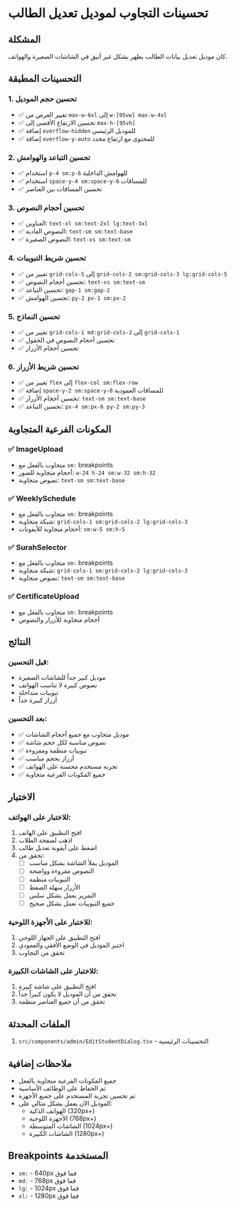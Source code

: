 # تحسينات التجاوب لموديل تعديل الطالب

## المشكلة
كان موديل تعديل بيانات الطالب يظهر بشكل غير أنيق في الشاشات الصغيرة والهواتف.

## التحسينات المطبقة

### 1. تحسين حجم الموديل
- ✅ تغيير العرض من `max-w-6xl` إلى `w-[95vw] max-w-4xl`
- ✅ تحسين الارتفاع الأقصى إلى `max-h-[95vh]`
- ✅ إضافة `overflow-hidden` للموديل الرئيسي
- ✅ إضافة `overflow-y-auto` للمحتوى مع ارتفاع محدد

### 2. تحسين التباعد والهوامش
- ✅ استخدام `p-4 sm:p-6` للهوامش الداخلية
- ✅ استخدام `space-y-4 sm:space-y-6` للمسافات
- ✅ تحسين المسافات بين العناصر

### 3. تحسين أحجام النصوص
- ✅ العناوين: `text-xl sm:text-2xl lg:text-3xl`
- ✅ النصوص العادية: `text-sm sm:text-base`
- ✅ النصوص الصغيرة: `text-xs sm:text-sm`

### 4. تحسين شريط التبويبات
- ✅ تغيير من `grid-cols-5` إلى `grid-cols-2 sm:grid-cols-3 lg:grid-cols-5`
- ✅ تحسين أحجام النصوص: `text-xs sm:text-sm`
- ✅ تحسين التباعد: `gap-1 sm:gap-2`
- ✅ تحسين الهوامش: `py-2 px-1 sm:px-2`

### 5. تحسين النماذج
- ✅ تغيير من `grid-cols-1 md:grid-cols-2` إلى `grid-cols-1`
- ✅ تحسين أحجام النصوص في الحقول
- ✅ تحسين أحجام الأزرار

### 6. تحسين شريط الأزرار
- ✅ تغيير من `flex` إلى `flex-col sm:flex-row`
- ✅ إضافة `space-y-2 sm:space-y-0` للمسافات العمودية
- ✅ تحسين أحجام الأزرار: `text-sm sm:text-base`
- ✅ تحسين التباعد: `px-4 sm:px-6 py-2 sm:py-3`

## المكونات الفرعية المتجاوبة

### ✅ ImageUpload
- متجاوب بالفعل مع `sm:` breakpoints
- أحجام متجاوبة للصور: `w-24 h-24 sm:w-32 sm:h-32`
- نصوص متجاوبة: `text-sm sm:text-base`

### ✅ WeeklySchedule
- متجاوب بالفعل مع `sm:` breakpoints
- شبكة متجاوبة: `grid-cols-1 sm:grid-cols-2 lg:grid-cols-3`
- أحجام متجاوبة للأيقونات: `sm:w-5 sm:h-5`

### ✅ SurahSelector
- متجاوب بالفعل مع `sm:` breakpoints
- شبكة متجاوبة: `grid-cols-1 sm:grid-cols-2 lg:grid-cols-3`
- نصوص متجاوبة: `text-sm sm:text-base`

### ✅ CertificateUpload
- متجاوب بالفعل مع `sm:` breakpoints
- أحجام متجاوبة للأزرار والنصوص

## النتائج

### قبل التحسين:
- موديل كبير جداً للشاشات الصغيرة
- نصوص كبيرة لا تناسب الهواتف
- تبويبات متداخلة
- أزرار كبيرة جداً

### بعد التحسين:
- ✅ موديل متجاوب مع جميع أحجام الشاشات
- ✅ نصوص مناسبة لكل حجم شاشة
- ✅ تبويبات منظمة ومقروءة
- ✅ أزرار بحجم مناسب
- ✅ تجربة مستخدم محسنة على الهواتف
- ✅ جميع المكونات الفرعية متجاوبة

## الاختبار

### للاختبار على الهواتف:
1. افتح التطبيق على الهاتف
2. اذهب لصفحة الطلاب
3. اضغط على أيقونة تعديل طالب
4. تحقق من:
   - [ ] الموديل يملأ الشاشة بشكل مناسب
   - [ ] النصوص مقروءة وواضحة
   - [ ] التبويبات منظمة
   - [ ] الأزرار سهلة الضغط
   - [ ] التمرير يعمل بشكل سلس
   - [ ] جميع التبويبات تعمل بشكل صحيح

### للاختبار على الأجهزة اللوحية:
1. افتح التطبيق على الجهاز اللوحي
2. اختبر الموديل في الوضع الأفقي والعمودي
3. تحقق من التجاوب

### للاختبار على الشاشات الكبيرة:
1. افتح التطبيق على شاشة كبيرة
2. تحقق من أن الموديل لا يكون كبيراً جداً
3. تحقق من أن جميع العناصر منظمة

## الملفات المحدثة

1. `src/components/admin/EditStudentDialog.tsx` - التحسينات الرئيسية

## ملاحظات إضافية

- جميع المكونات الفرعية متجاوبة بالفعل
- تم الحفاظ على الوظائف الأساسية
- تم تحسين تجربة المستخدم على جميع الأجهزة
- الموديل الآن يعمل بشكل مثالي على:
  - الهواتف الذكية (320px+)
  - الأجهزة اللوحية (768px+)
  - الشاشات المتوسطة (1024px+)
  - الشاشات الكبيرة (1280px+)

## Breakpoints المستخدمة

- `sm:` - 640px فما فوق
- `md:` - 768px فما فوق  
- `lg:` - 1024px فما فوق
- `xl:` - 1280px فما فوق 